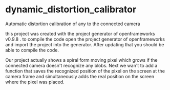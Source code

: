 # dynamic_distortion_calibrator
Automatic distortion calibration of any to the connected camera

this project was created with the project generator of openframeworks v0.9.8 . to compile the code open the project generator of openframeworks and import the project into the generator. After updating that you should be able to compile the code.

Our project actually shows a spiral form moving pixel which grows if the connected camera doesn't recognize any blobs. Next we wan't to add a function that saves the recognized position of the pixel on the screen at the camera frame and simultaneously adds the real position on the screen where the pixel was placed. 
